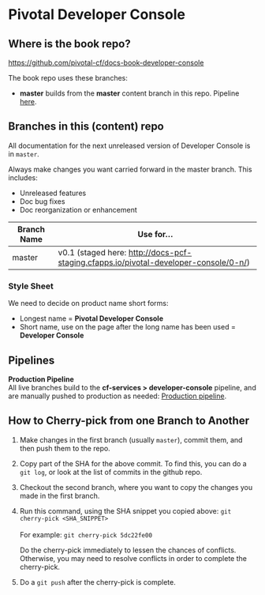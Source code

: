# Pivotal Developer Console

## Where is the book repo?
https://github.com/pivotal-cf/docs-book-developer-console

The book repo uses these branches:

* **master** builds from the **master** content branch in this repo.
Pipeline [here](https://concourse.run.pivotal.io/teams/cf-docs/pipelines/cf-services-edge?group=developer-console-edge).

[//]: # "* **Master** builds from the published content branches in this repo. Pipeline [here](https://concourse.run.pivotal.io/teams/cf-docs/pipelines/cf-services?group=developer-console)."

## Branches in this (content) repo

All documentation for the next unreleased version of Developer Console is in `master`.

Always make changes you want carried forward in the master branch. This includes:

* Unreleased features
* Doc bug fixes
* Doc reorganization or enhancement

| Branch Name| Use for… |
|------------| ---------|
| master     | v0.1 (staged here: http://docs-pcf-staging.cfapps.io/pivotal-developer-console/0-n/) |


[//]: # "1. Always cherry-pick any changes to live branches into **master** if you want those changes carried forward.
2. If necessary, immediately cherry-pick/copy changes from **master** that you want to push immediately to production into the appropriate live branch above."

### Style Sheet

We need to decide on product name short forms:
+ Longest name = **Pivotal Developer Console**
+ Short name, use on the page after the long name has been used = **Developer Console**

## Pipelines

[//]: # "**Edge Pipeline**<br>
The `master` branch builds to the <br> <strong>cf-services-edge > developer-console-edge</strong> pipeline, and does not go to production until release time: [Edge pipeline](https://concourse.run.pivotal.io/teams/cf-docs/pipelines/cf-services-edge?group=developer-console-edge). <br>"

**Production Pipeline**<br>
All live branches build to the <strong>cf-services > developer-console</strong> pipeline,
and are manually pushed to production as needed: [Production pipeline](https://concourse.run.pivotal.io/teams/cf-docs/pipelines/cf-services?group=developer-console).

## How to Cherry-pick from one Branch to Another
1. Make changes in the first branch (usually `master`), commit them, and then push them to the repo.
2. Copy part of the SHA for the above commit. To find this, you can do a `git log`, or look at the list of commits in the github repo.
3. Checkout the second branch, where you want to copy the changes you made in the first branch.
4. Run this command, using the SHA snippet you copied above:
    `git cherry-pick <SHA_SNIPPET>`<br><br>
    For example: `git cherry-pick 5dc22fe00`

    Do the cherry-pick immediately to lessen the chances of conflicts.
    Otherwise, you may need to resolve conflicts in order to complete the cherry-pick.

5. Do a `git push` after the cherry-pick is complete.<br><br>
